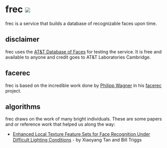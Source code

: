 frec [<img src="https://secure.travis-ci.org/heynemann/frec.png?branch=master">](http://travis-ci.org/heynemann/frec)
====================================================================================

frec is a service that builds a database of recognizable faces upon time.

disclaimer
----------

frec uses the [AT&T Database of
Faces](http://www.cl.cam.ac.uk/research/dtg/attarchive/facedatabase.html) for
testing the service. It is free and available to anyone and credit goes to AT&T
Laboratories Cambridge.

facerec
-------

frec is based on the incredible work done by [Philipp
Wagner](https://github.com/bytefish) in his
[facerec](https://github.com/bytefish/facerec) project.

algorithms
----------

frec draws on the work of many bright individuals. These are some papers and or
reference work that helped us along the way:

* [Enhanced Local Texture Feature Sets for Face Recognition Under Difﬁcult Lighting Conditions](http://lear.inrialpes.fr/pubs/2007/TT07/Tan-amfg07a.pdf) - by Xiaoyang Tan and Bill Triggs

